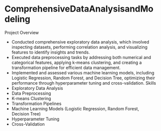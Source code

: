 # ComprehensiveDataAnalysisandModeling
Project Overview
- Conducted comprehensive exploratory data analysis, which involved inspecting datasets, performing correlation analysis, and visualizing features to identify insights and trends.
- Executed data preprocessing tasks by addressing both numerical and categorical features, applying k-means clustering, and creating a transformation pipeline for efficient data management.
- Implemented and assessed various machine learning models, including Logistic Regression, Random Forest, and Decision Tree, optimizing their performance through hyperparameter tuning and cross-validation.
Skills
- Exploratory Data Analysis
- Data Preprocessing
- K-means Clustering
- Transformation Pipelines
- Machine Learning Models (Logistic Regression, Random Forest, Decision Tree)
- Hyperparameter Tuning
- Cross-Validation
